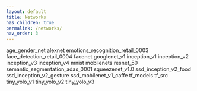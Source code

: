 ```yaml
---
layout: default
title: Networks
has_children: true
permalink: /networks/
nav_order: 3
---
```


age_gender_net
alexnet
emotions_recognition_retail_0003
face_detection_retail_0004
facenet
googlenet_v1
inception_v1
inception_v2
inception_v3
inception_v4
mnist
mobilenets
resnet_50
semantic_segmentation_adas_0001
squeezenet_v1.0
ssd_inception_v2_food
ssd_inception_v2_gesture
ssd_mobilenet_v1_caffe
tf_models
tf_src
tiny_yolo_v1
tiny_yolo_v2
tiny_yolo_v3